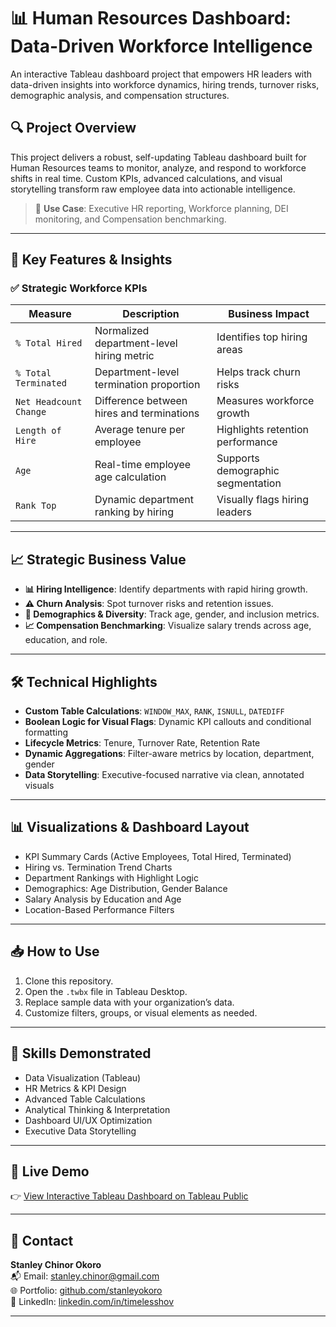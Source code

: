 # 📊 Human Resources Dashboard: Data-Driven Workforce Intelligence

An interactive Tableau dashboard project that empowers HR leaders with data-driven insights into workforce dynamics, hiring trends, turnover risks, demographic analysis, and compensation structures.

## 🔍 Project Overview

This project delivers a robust, self-updating Tableau dashboard built for Human Resources teams to monitor, analyze, and respond to workforce shifts in real time. Custom KPIs, advanced calculations, and visual storytelling transform raw employee data into actionable intelligence.

> 💼 **Use Case**: Executive HR reporting, Workforce planning, DEI monitoring, and Compensation benchmarking.

---

## 🧠 Key Features & Insights

### ✅ Strategic Workforce KPIs

| Measure | Description | Business Impact |
|--------|-------------|-----------------|
| `% Total Hired` | Normalized department-level hiring metric | Identifies top hiring areas |
| `% Total Terminated` | Department-level termination proportion | Helps track churn risks |
| `Net Headcount Change` | Difference between hires and terminations | Measures workforce growth |
| `Length of Hire` | Average tenure per employee | Highlights retention performance |
| `Age` | Real-time employee age calculation | Supports demographic segmentation |
| `Rank Top` | Dynamic department ranking by hiring | Visually flags hiring leaders |

---

## 📈 Strategic Business Value

- **📊 Hiring Intelligence**: Identify departments with rapid hiring growth.
- **⚠️ Churn Analysis**: Spot turnover risks and retention issues.
- **🧓 Demographics & Diversity**: Track age, gender, and inclusion metrics.
- **📈 Compensation Benchmarking**: Visualize salary trends across age, education, and role.

---

## 🛠️ Technical Highlights

- **Custom Table Calculations**: `WINDOW_MAX`, `RANK`, `ISNULL`, `DATEDIFF`
- **Boolean Logic for Visual Flags**: Dynamic KPI callouts and conditional formatting
- **Lifecycle Metrics**: Tenure, Turnover Rate, Retention Rate
- **Dynamic Aggregations**: Filter-aware metrics by location, department, gender
- **Data Storytelling**: Executive-focused narrative via clean, annotated visuals

---

## 📊 Visualizations & Dashboard Layout

- KPI Summary Cards (Active Employees, Total Hired, Terminated)
- Hiring vs. Termination Trend Charts
- Department Rankings with Highlight Logic
- Demographics: Age Distribution, Gender Balance
- Salary Analysis by Education and Age
- Location-Based Performance Filters

---

## 📥 How to Use

1. Clone this repository.
2. Open the `.twbx` file in Tableau Desktop.
3. Replace sample data with your organization’s data.
4. Customize filters, groups, or visual elements as needed.

---

## 🚀 Skills Demonstrated

- Data Visualization (Tableau)
- HR Metrics & KPI Design
- Advanced Table Calculations
- Analytical Thinking & Interpretation
- Dashboard UI/UX Optimization
- Executive Data Storytelling

---

## 📌 Live Demo

👉 [View Interactive Tableau Dashboard on Tableau Public](https://public.tableau.com/app/profile/stanley.okoro6105/viz/HRDashboards_17476656431000/HRSummary)

---

## 📧 Contact

**Stanley Chinor Okoro**  
📬 Email: stanley.chinor@gmail.com  
🌐 Portfolio: [github.com/stanleyokoro](https://github.com/stanleyokoro)  
🔗 LinkedIn: [linkedin.com/in/timelesshov](https://www.linkedin.com/in/timelesshov)

---
